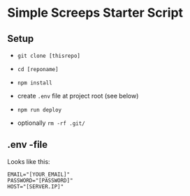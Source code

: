 # Simple Screeps Starter Script

## Setup

- `git clone [thisrepo]`
- `cd [reponame]`
- `npm install`
- create `.env` file at project root (see below)
- `npm run deploy`

- optionally `rm -rf .git/`

## .env -file

Looks like this:

```
EMAIL="[YOUR_EMAIL]"
PASSWORD="[PASSWORD]"
HOST="[SERVER.IP]"
```
